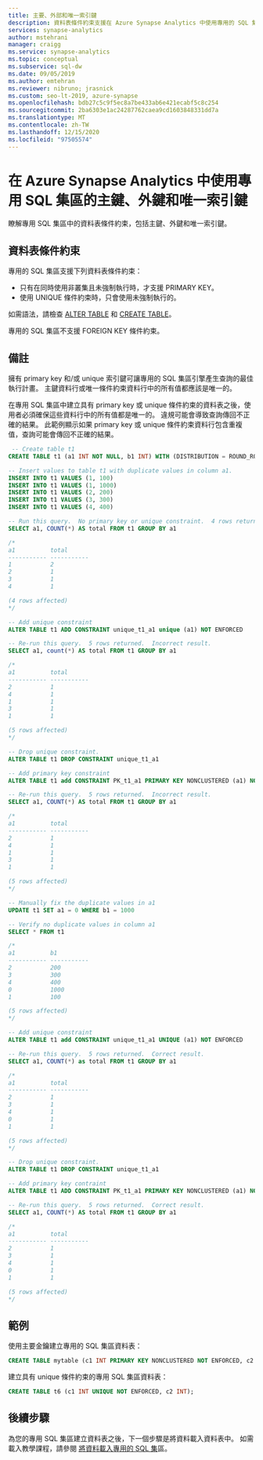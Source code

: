 ```yaml
---
title: 主要、外部和唯一索引鍵
description: 資料表條件約束支援在 Azure Synapse Analytics 中使用專用的 SQL 集區
services: synapse-analytics
author: mstehrani
manager: craigg
ms.service: synapse-analytics
ms.topic: conceptual
ms.subservice: sql-dw
ms.date: 09/05/2019
ms.author: emtehran
ms.reviewer: nibruno; jrasnick
ms.custom: seo-lt-2019, azure-synapse
ms.openlocfilehash: bdb27c5c9f5ec8a7be433ab6e421ecabf5c8c254
ms.sourcegitcommit: 2ba6303e1ac24287762caea9cd1603848331dd7a
ms.translationtype: MT
ms.contentlocale: zh-TW
ms.lasthandoff: 12/15/2020
ms.locfileid: "97505574"
---
```

# <a name="primary-key-foreign-key-and-unique-key-using-dedicated-sql-pool-in-azure-synapse-analytics"></a>在 Azure Synapse Analytics 中使用專用 SQL 集區的主鍵、外鍵和唯一索引鍵

瞭解專用 SQL 集區中的資料表條件約束，包括主鍵、外鍵和唯一索引鍵。

## <a name="table-constraints"></a>資料表條件約束

專用的 SQL 集區支援下列資料表條件約束： 
- 只有在同時使用非叢集且未強制執行時，才支援 PRIMARY KEY。    
- 使用 UNIQUE 條件約束時，只會使用未強制執行的。

如需語法，請檢查 [ALTER TABLE](https://docs.microsoft.com/sql/t-sql/statements/alter-table-transact-sql) 和 [CREATE TABLE](https://docs.microsoft.com/sql/t-sql/statements/create-table-azure-sql-data-warehouse)。 

專用的 SQL 集區不支援 FOREIGN KEY 條件約束。  


## <a name="remarks"></a>備註

擁有 primary key 和/或 unique 索引鍵可讓專用的 SQL 集區引擎產生查詢的最佳執行計畫。  主鍵資料行或唯一條件約束資料行中的所有值都應該是唯一的。

在專用 SQL 集區中建立具有 primary key 或 unique 條件約束的資料表之後，使用者必須確保這些資料行中的所有值都是唯一的。  違規可能會導致查詢傳回不正確的結果。  此範例顯示如果 primary key 或 unique 條件約束資料行包含重複值，查詢可能會傳回不正確的結果。  

```sql
 -- Create table t1
CREATE TABLE t1 (a1 INT NOT NULL, b1 INT) WITH (DISTRIBUTION = ROUND_ROBIN)

-- Insert values to table t1 with duplicate values in column a1.
INSERT INTO t1 VALUES (1, 100)
INSERT INTO t1 VALUES (1, 1000)
INSERT INTO t1 VALUES (2, 200)
INSERT INTO t1 VALUES (3, 300)
INSERT INTO t1 VALUES (4, 400)

-- Run this query.  No primary key or unique constraint.  4 rows returned. Correct result.
SELECT a1, COUNT(*) AS total FROM t1 GROUP BY a1

/*
a1          total
----------- -----------
1           2
2           1
3           1
4           1

(4 rows affected)
*/

-- Add unique constraint
ALTER TABLE t1 ADD CONSTRAINT unique_t1_a1 unique (a1) NOT ENFORCED

-- Re-run this query.  5 rows returned.  Incorrect result.
SELECT a1, count(*) AS total FROM t1 GROUP BY a1

/*
a1          total
----------- -----------
2           1
4           1
1           1
3           1
1           1

(5 rows affected)
*/

-- Drop unique constraint.
ALTER TABLE t1 DROP CONSTRAINT unique_t1_a1

-- Add primary key constraint
ALTER TABLE t1 add CONSTRAINT PK_t1_a1 PRIMARY KEY NONCLUSTERED (a1) NOT ENFORCED

-- Re-run this query.  5 rows returned.  Incorrect result.
SELECT a1, COUNT(*) AS total FROM t1 GROUP BY a1

/*
a1          total
----------- -----------
2           1
4           1
1           1
3           1
1           1

(5 rows affected)
*/

-- Manually fix the duplicate values in a1
UPDATE t1 SET a1 = 0 WHERE b1 = 1000

-- Verify no duplicate values in column a1 
SELECT * FROM t1

/*
a1          b1
----------- -----------
2           200
3           300
4           400
0           1000
1           100

(5 rows affected)
*/

-- Add unique constraint
ALTER TABLE t1 add CONSTRAINT unique_t1_a1 UNIQUE (a1) NOT ENFORCED  

-- Re-run this query.  5 rows returned.  Correct result.
SELECT a1, COUNT(*) as total FROM t1 GROUP BY a1

/*
a1          total
----------- -----------
2           1
3           1
4           1
0           1
1           1

(5 rows affected)
*/

-- Drop unique constraint.
ALTER TABLE t1 DROP CONSTRAINT unique_t1_a1

-- Add primary key contraint
ALTER TABLE t1 ADD CONSTRAINT PK_t1_a1 PRIMARY KEY NONCLUSTERED (a1) NOT ENFORCED

-- Re-run this query.  5 rows returned.  Correct result.
SELECT a1, COUNT(*) AS total FROM t1 GROUP BY a1

/*
a1          total
----------- -----------
2           1
3           1
4           1
0           1
1           1

(5 rows affected)
*/

```

## <a name="examples"></a>範例

使用主要金鑰建立專用的 SQL 集區資料表： 

```sql 
CREATE TABLE mytable (c1 INT PRIMARY KEY NONCLUSTERED NOT ENFORCED, c2 INT);
```

建立具有 unique 條件約束的專用 SQL 集區資料表：

```sql
CREATE TABLE t6 (c1 INT UNIQUE NOT ENFORCED, c2 INT);
```

## <a name="next-steps"></a>後續步驟

為您的專用 SQL 集區建立資料表之後，下一個步驟是將資料載入資料表中。 如需載入教學課程，請參閱 [將資料載入專用的 SQL 集](load-data-wideworldimportersdw.md)區。
